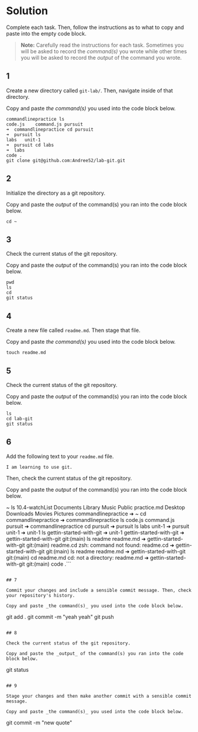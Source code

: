 # Solution

Complete each task. Then, follow the instructions as to what to copy and paste into the empty code block.

> **Note:** Carefully read the instructions for each task. Sometimes you will be asked to record the _command(s)_ you wrote while other times you will be asked to record the _output_ of the command you wrote.

## 1

Create a new directory called `git-lab/`. Then, navigate inside of that directory.

Copy and paste _the command(s)_ you used into the code block below.

```
commandlinepractice ls
code.js    command.js pursuit
➜  commandlinepractice cd pursuit
➜  pursuit ls
labs   unit-1
➜  pursuit cd labs
➜  labs
code . 
git clone git@github.com:Andree52/lab-git.git
```

## 2

Initialize the directory as a git repository.

Copy and paste the _output_ of the command(s) you ran into the code block below.

```
cd ~
```

## 3

Check the current status of the git repository.

Copy and paste the _output_ of the command(s) you ran into the code block below.

```
pwd
ls
cd
git status
```

## 4

Create a new file called `readme.md`. Then stage that file.

Copy and paste _the command(s)_ you used into the code block below.

```
touch readme.md
```

## 5

Check the current status of the git repository.

Copy and paste the _output_ of the command(s) you ran into the code block below.

```
ls
cd lab-git 
git status 
```

## 6

Add the following text to your `readme.md` file.

```
I am learning to use git.
```

Then, check the current status of the git repository.

Copy and paste the _output_ of the command(s) you ran into the code block below.

 ~ ls
10.4-watchList      Documents           Library             Music               Public              practice.md
Desktop             Downloads           Movies              Pictures            commandlinepractice
➜  ~ cd commandlinepractice
➜  commandlinepractice ls
code.js    command.js pursuit
➜  commandlinepractice cd pursuit
➜  pursuit ls
labs   unit-1
➜  pursuit unit-1
➜  unit-1 ls
gettin-started-with-git
➜  unit-1 gettin-started-with-git
➜  gettin-started-with-git git:(main) ls
readme    readme.md
➜  gettin-started-with-git git:(main) readme.cd
zsh: command not found: readme.cd
➜  gettin-started-with-git git:(main) ls
readme    readme.md
➜  gettin-started-with-git git:(main) cd readme.md
cd: not a directory: readme.md
➜  gettin-started-with-git git:(main) code .```


```

## 7

Commit your changes and include a sensible commit message. Then, check your repository's history.

Copy and paste _the command(s)_ you used into the code block below.

```
git add .
git commit -m "yeah yeah"
git push
```

## 8

Check the current status of the git repository.

Copy and paste the _output_ of the command(s) you ran into the code block below.

```
git status 
```

## 9

Stage your changes and then make another commit with a sensible commit message.

Copy and paste _the command(s)_ you used into the code block below.

```
git commit -m "new quote"
```
